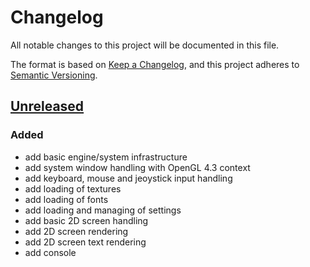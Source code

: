 # Changelog

All notable changes to this project will be documented in this file.

The format is based on [Keep a Changelog](https://keepachangelog.com/en/1.0.0/),
and this project adheres to [Semantic Versioning](https://semver.org/spec/v2.0.0.html).

## [Unreleased]

### Added

- add basic engine/system infrastructure
- add system window handling with OpenGL 4.3 context
- add keyboard, mouse and jeoystick input handling
- add loading of textures
- add loading of fonts
- add loading and managing of settings
- add basic 2D screen handling
- add 2D screen rendering
- add 2D screen text rendering
- add console

[Unreleased]: https://github.com/rioki/ice/commits/master
